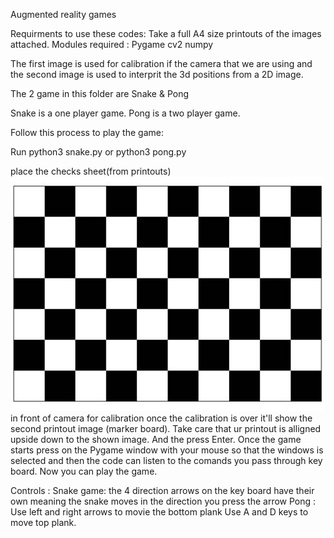 Augmented reality games

Requirments to use these codes:
  Take a full A4 size printouts of the images attached.
 Modules required :
  Pygame
  cv2
  numpy
  
The first image is used for calibration if the camera that we are using and the second image is used to interprit the 3d positions from a 2D image.

The 2 game in this folder are Snake & Pong

Snake is a one player game.
Pong is a two player game.

Follow this process to play the game:

Run python3 snake.py 
or
    python3 pong.py
    
place the checks sheet(from printouts)
![Checks board](checks.jpg?raw=true "Checks board")
in front of camera for calibration
once the calibration is over it'll show the second printout image (marker board). Take care that ur printout is alligned upside down to the shown image.
And the press Enter.
Once the game starts press on the Pygame window with your mouse so that the windows is selected and then the code can listen to the comands you
pass through key board.
Now you can play the game.

Controls : 
  Snake game:
    the 4 direction arrows on the key board have their own meaning the snake moves in the direction you press the arrow
  Pong :
    Use left and right arrows to movie the bottom plank
    Use A and D keys  to move top plank.
